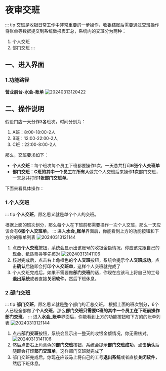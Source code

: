 # 夜审交班
::: tip
交班是收银日常工作中非常重要的一步操作，收银结账后需要通过交班操作将账单等数据提交到系统做报表汇总，系统内的交班分为两种：
1. 个人交班
2. 部门交班
:::
## 一、进入界面
### 1.功能路径
**营业前台-水会-账单**
![20240313120422](https://wiki-cdsoft.oss-cn-hangzhou.aliyuncs.com/20240313120422.png)

## 二、操作说明
假设门店一天分作3各班次，时间分别为：
1. A班：8:00-18:00-2人
2. B班：12:00-22:00-2人
3. C班：22:00-8:00-2人

那么，交班要求如下：
+ **个人交班**：每个班次每个员工下班都要操作1次，一天总共打印**6张个人交班单**
+ **部门交班**：**C班的其中一个员工**在**所有人**做完个人交班后来操作**1次**部门交班，一天总共打印**1张部门交班单**。

下面来看具体操作：
### 1.个人交班
::: tip
**个人交班**，顾名思义就是单个个人的交班。

根据上面的班次划分，那么每个人在下班前都需要操作一次个人交班，那么一天应该会有**6张个人交班单**。
:::
进入**水会_账单**界面后，你能看到上方的功能按钮和下方的的账单列表
   ![20240313121144](https://wiki-cdsoft.oss-cn-hangzhou.aliyuncs.com/20240313121144.png)
1. 点击**个人交班**按钮，系统会显示出该账号的收银金额情况，你应该先跟自己的现金、纸质票券等先核对
   ![20240313141106](https://wiki-cdsoft.oss-cn-hangzhou.aliyuncs.com/20240313141106.png)
2. 核对完成后，点击右上角橙色的**个人交班**按钮，系统会提示**个人交班成功**，点击**确认**后随即会打印**个人交班单**，这样个人交班就完成了
3. 个人交班完成后，如果不需要做**部门交班**的话，你现在应该马上将自己的工号**退出系统**或者直接**关闭软件**，然后下班休息。

### 2.部门交班
::: tip
**部门交班**，顾名思义就是整个部门的汇总交班。
根据上面的班次划分，6个人已经全部做了**个人交班**，那么**部门交班只需要C班的其中一个员工在下班前操作部门交班**。
:::
进入**水会_账单**界面后，你能看到上方的功能按钮和下方的的账单列表
   ![20240313121144](https://wiki-cdsoft.oss-cn-hangzhou.aliyuncs.com/20240313121144.png)
1. 点击**部门交班**按钮，系统会显示出一整天的收银金额情况，你无需核对。
   ![20240313141106](https://wiki-cdsoft.oss-cn-hangzhou.aliyuncs.com/20240313141106.png)
2. 然后点击右上角蓝色的**部门交班**按钮，系统会提示**部门交班成功**，点击**确认**后随即会打印**部门交班单**，这样部门交班就完成了
3. 部门交班完成后，你现在应该马上将自己的工号**退出系统**或者直接**关闭软件**，然后下班休息。